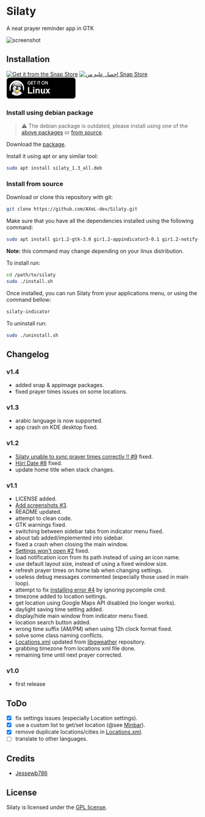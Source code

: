 Silaty
======

A neat prayer reminder app in GTK

![screenshot](screenshots/Silaty.png)

## Installation

[![Get it from the Snap Store](https://snapcraft.io/static/images/badges/en/snap-store-black.svg)](https://snapcraft.io/silaty)
[![احصل عليه من Snap Store](https://snapcraft.io/static/images/badges/ar/snap-store-black.svg)](https://snapcraft.io/silaty)
[<img src="screenshots/linux-download.png" width="182" height="56" alt="Download the AppImage" />](https://github.com/LinuxForGeeks/Silaty/releases/download/v1.4/Silaty-1.4-x86_64.AppImage)

### Install using debian package

> :warning: The debian package is outdated, please install using one of the [above packages](#installation) or [from source](#install-from-source).

Download the [package](https://github.com/AXeL-dev/Silaty/releases/download/v1.3/silaty_1.3_all.deb).

Install it using apt or any similar tool:
```bash
sudo apt install silaty_1.3_all.deb
```

### Install from source

Download or clone this repository with git:
```bash
git clone https://github.com/AXeL-dev/Silaty.git
```

Make sure that you have all the dependencies installed using the following command:
```bash
sudo apt install gir1.2-gtk-3.0 gir1.2-appindicator3-0.1 gir1.2-notify-0.7 gir1.2-gstreamer-1.0
```

**Note:** this command may change depending on your linux distribution.

To install run:
```bash
cd /path/to/silaty
sudo ./install.sh
```

Once installed, you can run Silaty from your applications menu, or using the command bellow:
```bash
silaty-indicator
```

To uninstall run:
```bash
sudo ./uninstall.sh
```

## Changelog

### v1.4

* added snap & appimage packages.
* fixed prayer times issues on some locations.

### v1.3

* arabic language is now supported.
* app crash on KDE desktop fixed.

### v1.2

* [Silaty unable to sync prayer times correctly !! #9](https://github.com/Jessewb786/Silaty/issues/9) fixed.
* [Hijri Date #8](https://github.com/Jessewb786/Silaty/issues/8) fixed.
* update home title when stack changes.

### v1.1

* LICENSE added.
* [Add screenshots #3](https://github.com/Jessewb786/Silaty/issues/3).
* README updated.
* attempt to clean code.
* GTK warnings fixed.
* switching between sidebar tabs from indicator menu fixed.
* about tab added/implemented into sidebar.
* fixed a crash when closing the main window.
* [Settings won't open #2](https://github.com/Jessewb786/Silaty/issues/2) fixed.
* load notification icon from its path instead of using an icon name.
* use default layout size, instead of using a fixed window size.
* refresh prayer times on home tab when changing settings.
* useless debug messages commented (especially those used in main loop).
* attempt to fix [installing error #4](https://github.com/Jessewb786/Silaty/issues/4) by ignoring pycompile cmd.
* timezone added to location settings.
* get location using Google Maps API disabled (no longer works).
* daylight saving time setting added.
* display/hide main window from indicator menu fixed.
* location search button added.
* wrong time suffix (AM/PM) when using 12h clock format fixed.
* solve some class naming conflicts.
* [Locations.xml](data/Locations.xml) updated from [libgweather](https://github.com/GNOME/libgweather) repository.
* grabbing timezone from locations xml file done.
* remaining time until next prayer corrected.

### v1.0

* first release

## ToDo

- [x] fix settings issues (especially Location settings).
- [x] use a custom list to get/set location (@see [Minbar](https://github.com/fajran/minbar)).
- [x] remove duplicate locations/cities in [Locations.xml](data/Locations.xml).
- [ ] translate to other languages.

## Credits

- [Jessewb786](https://github.com/Jessewb786)

## License

Silaty is licensed under the [GPL license](LICENSE).
